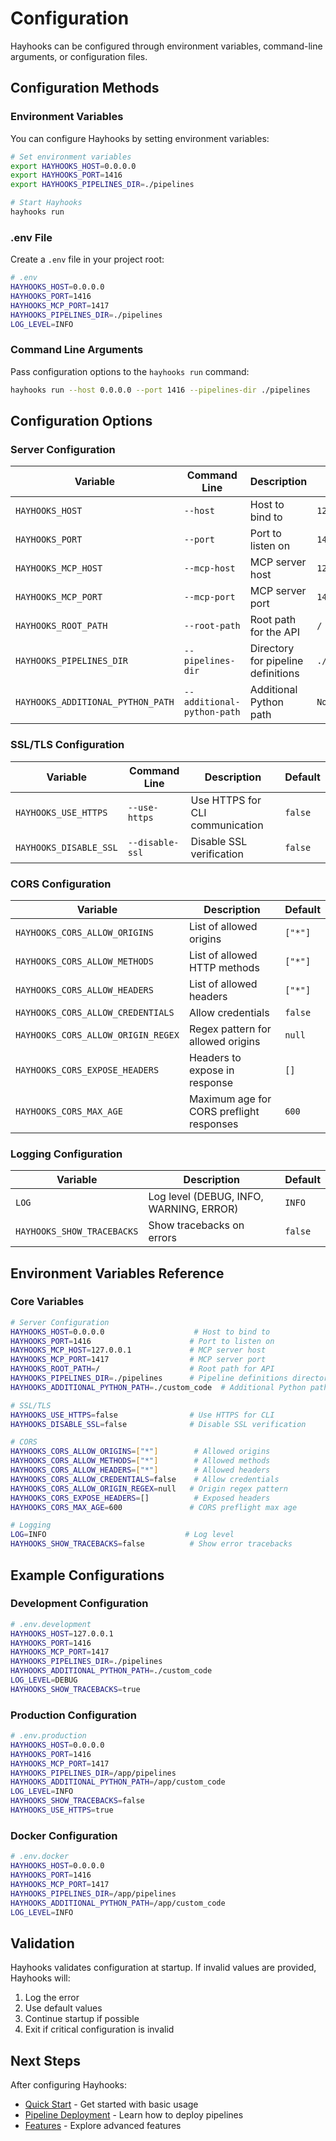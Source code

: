 # Configuration

Hayhooks can be configured through environment variables, command-line arguments, or configuration files.

## Configuration Methods

### Environment Variables

You can configure Hayhooks by setting environment variables:

```bash
# Set environment variables
export HAYHOOKS_HOST=0.0.0.0
export HAYHOOKS_PORT=1416
export HAYHOOKS_PIPELINES_DIR=./pipelines

# Start Hayhooks
hayhooks run
```

### .env File

Create a `.env` file in your project root:

```bash
# .env
HAYHOOKS_HOST=0.0.0.0
HAYHOOKS_PORT=1416
HAYHOOKS_MCP_PORT=1417
HAYHOOKS_PIPELINES_DIR=./pipelines
LOG_LEVEL=INFO
```

### Command Line Arguments

Pass configuration options to the `hayhooks run` command:

```bash
hayhooks run --host 0.0.0.0 --port 1416 --pipelines-dir ./pipelines
```

## Configuration Options

### Server Configuration

| Variable | Command Line | Description | Default |
|----------|--------------|-------------|---------|
| `HAYHOOKS_HOST` | `--host` | Host to bind to | `127.0.0.1` |
| `HAYHOOKS_PORT` | `--port` | Port to listen on | `1416` |
| `HAYHOOKS_MCP_HOST` | `--mcp-host` | MCP server host | `127.0.0.1` |
| `HAYHOOKS_MCP_PORT` | `--mcp-port` | MCP server port | `1417` |
| `HAYHOOKS_ROOT_PATH` | `--root-path` | Root path for the API | `/` |
| `HAYHOOKS_PIPELINES_DIR` | `--pipelines-dir` | Directory for pipeline definitions | `./pipelines` |
| `HAYHOOKS_ADDITIONAL_PYTHON_PATH` | `--additional-python-path` | Additional Python path | `None` |

### SSL/TLS Configuration

| Variable | Command Line | Description | Default |
|----------|--------------|-------------|---------|
| `HAYHOOKS_USE_HTTPS` | `--use-https` | Use HTTPS for CLI communication | `false` |
| `HAYHOOKS_DISABLE_SSL` | `--disable-ssl` | Disable SSL verification | `false` |

### CORS Configuration

| Variable | Description | Default |
|----------|-------------|---------|
| `HAYHOOKS_CORS_ALLOW_ORIGINS` | List of allowed origins | `["*"]` |
| `HAYHOOKS_CORS_ALLOW_METHODS` | List of allowed HTTP methods | `["*"]` |
| `HAYHOOKS_CORS_ALLOW_HEADERS` | List of allowed headers | `["*"]` |
| `HAYHOOKS_CORS_ALLOW_CREDENTIALS` | Allow credentials | `false` |
| `HAYHOOKS_CORS_ALLOW_ORIGIN_REGEX` | Regex pattern for allowed origins | `null` |
| `HAYHOOKS_CORS_EXPOSE_HEADERS` | Headers to expose in response | `[]` |
| `HAYHOOKS_CORS_MAX_AGE` | Maximum age for CORS preflight responses | `600` |

### Logging Configuration

| Variable | Description | Default |
|----------|-------------|---------|
| `LOG` | Log level (DEBUG, INFO, WARNING, ERROR) | `INFO` |
| `HAYHOOKS_SHOW_TRACEBACKS` | Show tracebacks on errors | `false` |

## Environment Variables Reference

### Core Variables

```bash
# Server Configuration
HAYHOOKS_HOST=0.0.0.0                    # Host to bind to
HAYHOOKS_PORT=1416                      # Port to listen on
HAYHOOKS_MCP_HOST=127.0.0.1             # MCP server host
HAYHOOKS_MCP_PORT=1417                  # MCP server port
HAYHOOKS_ROOT_PATH=/                    # Root path for API
HAYHOOKS_PIPELINES_DIR=./pipelines      # Pipeline definitions directory
HAYHOOKS_ADDITIONAL_PYTHON_PATH=./custom_code  # Additional Python path

# SSL/TLS
HAYHOOKS_USE_HTTPS=false                # Use HTTPS for CLI
HAYHOOKS_DISABLE_SSL=false              # Disable SSL verification

# CORS
HAYHOOKS_CORS_ALLOW_ORIGINS=["*"]        # Allowed origins
HAYHOOKS_CORS_ALLOW_METHODS=["*"]        # Allowed methods
HAYHOOKS_CORS_ALLOW_HEADERS=["*"]        # Allowed headers
HAYHOOKS_CORS_ALLOW_CREDENTIALS=false    # Allow credentials
HAYHOOKS_CORS_ALLOW_ORIGIN_REGEX=null   # Origin regex pattern
HAYHOOKS_CORS_EXPOSE_HEADERS=[]          # Exposed headers
HAYHOOKS_CORS_MAX_AGE=600               # CORS preflight max age

# Logging
LOG=INFO                               # Log level
HAYHOOKS_SHOW_TRACEBACKS=false          # Show error tracebacks
```

## Example Configurations

### Development Configuration

```bash
# .env.development
HAYHOOKS_HOST=127.0.0.1
HAYHOOKS_PORT=1416
HAYHOOKS_MCP_PORT=1417
HAYHOOKS_PIPELINES_DIR=./pipelines
HAYHOOKS_ADDITIONAL_PYTHON_PATH=./custom_code
LOG_LEVEL=DEBUG
HAYHOOKS_SHOW_TRACEBACKS=true
```

### Production Configuration

```bash
# .env.production
HAYHOOKS_HOST=0.0.0.0
HAYHOOKS_PORT=1416
HAYHOOKS_MCP_PORT=1417
HAYHOOKS_PIPELINES_DIR=/app/pipelines
HAYHOOKS_ADDITIONAL_PYTHON_PATH=/app/custom_code
LOG_LEVEL=INFO
HAYHOOKS_SHOW_TRACEBACKS=false
HAYHOOKS_USE_HTTPS=true
```

### Docker Configuration

```bash
# .env.docker
HAYHOOKS_HOST=0.0.0.0
HAYHOOKS_PORT=1416
HAYHOOKS_MCP_PORT=1417
HAYHOOKS_PIPELINES_DIR=/app/pipelines
HAYHOOKS_ADDITIONAL_PYTHON_PATH=/app/custom_code
LOG_LEVEL=INFO
```

## Validation

Hayhooks validates configuration at startup. If invalid values are provided, Hayhooks will:

1. Log the error
2. Use default values
3. Continue startup if possible
4. Exit if critical configuration is invalid

## Next Steps

After configuring Hayhooks:

- [Quick Start](quick-start.md) - Get started with basic usage
- [Pipeline Deployment](../concepts/pipeline-deployment.md) - Learn how to deploy pipelines
- [Features](../features/openai-compatibility.md) - Explore advanced features